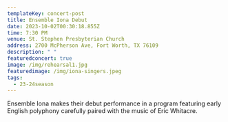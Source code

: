 ```yaml
---
templateKey: concert-post
title: Ensemble Iona Debut
date: 2023-10-02T00:30:18.855Z
time: 7:30 PM
venue: St. Stephen Presbyterian Church
address: 2700 McPherson Ave, Fort Worth, TX 76109
description: " "
featuredconcert: true
image: /img/rehearsal1.jpg
featuredimage: /img/iona-singers.jpeg
tags:
  - 23-24season
---
```

Ensemble Iona makes their debut performance in a program featuring early English polyphony carefully paired with the music of Eric Whitacre.
